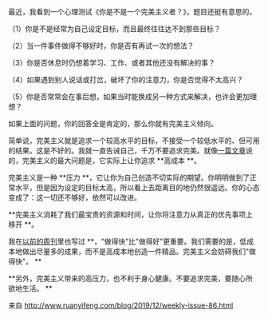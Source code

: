 最近，我看到一个心理测试《你是不是一个完美主义者？》，题目还挺有意思的。

（1）你是不是经常为自己设定目标，而且最终往往达不到那些目标？

（2）当一件事件做得不够好时，你是否有再试一次的想法？

（3）你是否休息时仍想着学习、工作、或者其他还没有解决的事？

（4）如果遇到别人说话或打岔，破坏了你的注意力，你是否觉得不太高兴？

（5）你是否常常会在事后想，如果当时能换成另一种方式来解决，也许会更加理想？

如果上面的问题，你的回答全是肯定的，那么你就有完美主义倾向。

 

简单说，完美主义就是追求一个较高水平的目标，不接受一个较低水平的、但可用的结果。这是不好的。我就一直告诫自己，千万不要追求完美。就像[一篇文章](https://medium.com/live-your-life-on-purpose/stop-trying-to-be-perfect-live-your-life-as-you-want-4735768055df)说的，完美主义的最大问题是，它实际上让你追求 **高成本 **。

完美主义是一种 **压力 **，它让你为自己创造不切实际的期望。你明明做到了正常水平，但是因为设定的目标太高，所以看上去距离目的地仍然很遥远。你的心态变成了：这一切还不够好，依然可以改进。

 **完美主义消耗了我们最宝贵的资源和时间，让你将注意力从真正的优先事项上移开 **。

我在[以前的周刊](https://www.ruanyifeng.com/blog/2019/08/weekly-issue-69.html)里也写过 **，"做得快"比"做得好"更重要。我们需要的是，低成本地做出尽量多的成果，而不是高成本地创造一件精品。完美主义会妨碍我们"做得快"。 **

 **另外，完美主义带来的高压力，也不利于身心健康。不要追求完美，要随心所欲地生活。 **

 

来自 <http://www.ruanyifeng.com/blog/2019/12/weekly-issue-86.html> 